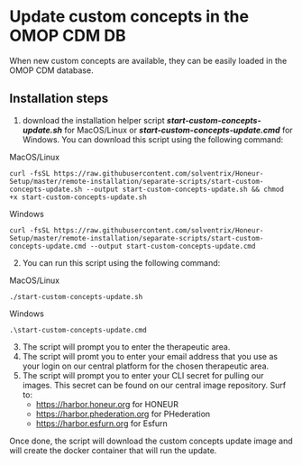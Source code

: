 # Update custom concepts in the OMOP CDM DB
When new custom concepts are available, they can be easily loaded in the OMOP CDM database.

## Installation steps
1. download the installation helper script **_start-custom-concepts-update.sh_** for MacOS/Linux or **_start-custom-concepts-update.cmd_** for Windows. You can download this script using the following command:

MacOS/Linux
```
curl -fsSL https://raw.githubusercontent.com/solventrix/Honeur-Setup/master/remote-installation/separate-scripts/start-custom-concepts-update.sh --output start-custom-concepts-update.sh && chmod +x start-custom-concepts-update.sh
```

Windows
```
curl -fsSL https://raw.githubusercontent.com/solventrix/Honeur-Setup/master/remote-installation/separate-scripts/start-custom-concepts-update.cmd --output start-custom-concepts-update.cmd
```

2. You can run this script using the following command:

MacOS/Linux
```
./start-custom-concepts-update.sh
```

Windows
```
.\start-custom-concepts-update.cmd
```

3. The script will prompt you to enter the therapeutic area.
4. The script will promt you to enter your email address that you use as your login on our central platform for the chosen therapeutic area.
5. The script will prompt you to enter your CLI secret for pulling our images. This secret can be found on our central image repository. Surf to:
    * https://harbor.honeur.org for HONEUR
    * https://harbor.phederation.org for PHederation
    * https://harbor.esfurn.org for Esfurn

Once done, the script will download the custom concepts update image and will create the docker container that will run the update.
